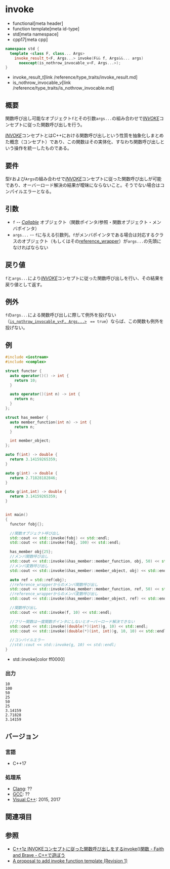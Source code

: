 # invoke
* functional[meta header]
* function template[meta id-type]
* std[meta namespace]
* cpp17[meta cpp]

```cpp
namespace std {
  template <class F, class... Args>
    invoke_result_t<F, Args...> invoke(F&& f, Args&&... args)
      noexcept(is_nothrow_invocable_v<F, Args...>);
}
```
* invoke_result_t[link /reference/type_traits/invoke_result.md]
* is_nothrow_invocable_v[link /reference/type_traits/is_nothrow_invocable.md]

## 概要
関数呼び出し可能なオブジェクト`f`とその引数`args...`の組み合わせで[*INVOKE*](/reference/concepts/Invoke.md)コンセプトに従った関数呼び出しを行う。

[*INVOKE*](/reference/concepts/Invoke.md)コンセプトとはC++における関数呼び出しという性質を抽象化しまとめた概念（コンセプト）であり、この関数はその実体化、すなわち関数呼び出しという操作を統一したものである。

## 要件
型`F`および`Args`の組み合わせで[*INVOKE*](/reference/concepts/Invoke.md)コンセプトに従った関数呼び出しが可能であり、オーバーロード解決の結果が曖昧にならないこと。そうでない場合はコンパイルエラーとなる。

## 引数
- `f` -- [*Callable*](/reference/concepts/Callable.md) オブジェクト（関数ポインタ/参照・関数オブジェクト・メンバポインタ）
- `args...` -- `f`に与える引数列。`f`がメンバポインタである場合は対応するクラスのオブジェクト（もしくはその[reference_wrapper](reference_wrapper.md)）が`args...`の先頭になければならない

## 戻り値
`f`と`args...`により[*INVOKE*](/reference/concepts/Invoke.md)コンセプトに従った関数呼び出しを行い、その結果を戻り値として返す。

## 例外
`f`の`args...`による関数呼び出しに際して例外を投げない（[`is_nothrow_invocable_v<F, Args...>`](/reference/type_traits/is_nothrow_invocable.md) ` == true`）ならば、この関数も例外を投げない。

## 例

```cpp example
#include <iostream>
#include <complex>

struct functor {
  auto operator()() -> int {
    return 10;
  }

  auto operator()(int n) -> int {
    return n;
  }
};

struct has_member {
  auto member_function(int n) -> int {
    return n;
  }

  int member_object;
};

auto f(int) -> double {
  return 3.14159265359;
}

auto g(int) -> double {
  return 2.71828182846;
}

auto g(int,int) -> double {
  return 3.14159265359;
}


int main()
{
  functor fobj{};

  //関数オブジェクト呼び出し
  std::cout << std::invoke(fobj) << std::endl;
  std::cout << std::invoke(fobj, 100) << std::endl;

  has_member obj{25};
  //メンバ関数呼び出し
  std::cout << std::invoke(&has_member::member_function, obj, 50) << std::endl;
  //メンバ変数呼び出し
  std::cout << std::invoke(&has_member::member_object, obj) << std::endl;

  auto ref = std::ref(obj);
  //reference_wrapperからのメンバ関数呼び出し
  std::cout << std::invoke(&has_member::member_function, ref, 50) << std::endl;
  //reference_wrapperからのメンバ変数呼び出し
  std::cout << std::invoke(&has_member::member_object, ref) << std::endl;

  //関数呼び出し
  std::cout << std::invoke(f, 10) << std::endl;

  //フリー関数は一度関数ポインタにしないとオーバーロード解決できない
  std::cout << std::invoke((double(*)(int))g, 10) << std::endl;
  std::cout << std::invoke((double(*)(int, int))g, 10, 10) << std::endl;

  //コンパイルエラー
  //std::cout << std::invoke(g, 10) << std::endl;
}
```
* std::invoke[color ff0000]

### 出力
```
10
100
50
25
50
25
3.14159
2.71828
3.14159
```

## バージョン
### 言語
- C++17

### 処理系
- [Clang](/implementation.md#clang): ??
- [GCC](/implementation.md#gcc): ??
- [Visual C++](/implementation.md#visual_cpp): 2015, 2017


## 関連項目


## 参照
- [C++1z INVOKEコンセプトに従った関数呼び出しをするinvoke()関数 - Faith and Brave - C++で遊ぼう](https://faithandbrave.hateblo.jp/entry/2016/09/07/173344)
- [A proposal to add invoke function template (Revision 1)](http://www.open-std.org/jtc1/sc22/wg21/docs/papers/2014/n4169.html)
